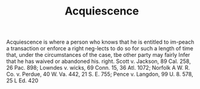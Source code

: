 ---
title: Acquiescence
letter: A
permalink: "/definitions/acquiescence.html"
body: Acquiescence is where a person who knows that he is entitled to im-peach a transaction
  or enforce a right neg-lects to do so for such a length of time that, under the
  circumstances of the case, tbe other party may fairly Infer that he has waived or
  abandoned his. right. Scott v. Jackson, 89 Cal. 258, 26 Pac. 898; Lowndes v. wicks,
  69 Conn. 15, 36 Atl. 1072; Norfolk A W. R. Co. v. Perdue, 40 W. Va. 442, 21 S. E.
  755; Pence v. Langdon, 99 U. 8. 578, 25 L Ed. 420
published_at: '2018-07-07'
layout: post
---